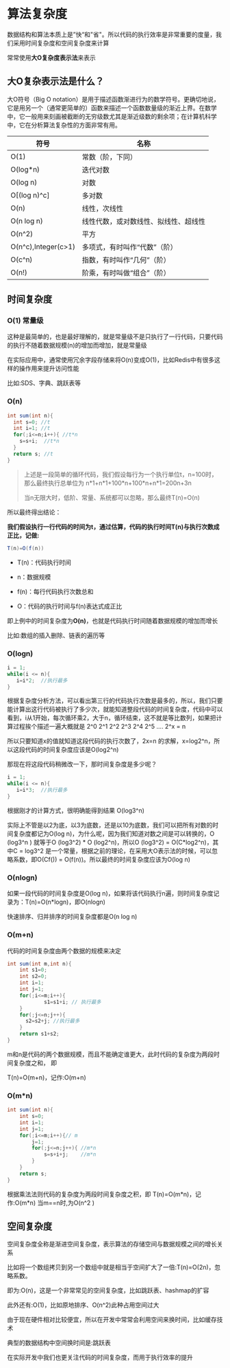 # 算法复杂度

数据结构和算法本质上是”快“和"省"。所以代码的执行效率是非常重要的度量，我们采用时间复杂度和空间复杂度来计算

常常使用**大O复杂度表示法**来表示

## 大O复杂表示法是什么？

大O符号（Big O notation）是用于描述函数渐进行为的数学符号。更确切地说，它是用另一个（通常更简单的）函数来描述一个函数数量级的渐近上界。在数学中，它一般用来刻画被截断的无穷级数尤其是渐近级数的剩余项；在计算机科学中，它在分析算法复杂性的方面非常有用。

| 符号                | 名称                                 |
| ------------------- | ------------------------------------ |
| O(1)                | 常数（阶，下同）                     |
| O(log*n)            | 迭代对数                             |
| O(log n)            | 对数                                 |
| O[(log n)^c]        | 多对数                               |
| O(n)                | 线性，次线性                         |
| O(n log n)          | 线性代数，或对数线性、拟线性、超线性 |
| O(n^2)              | 平方                                 |
| O(n^c),Integer(c>1) | 多项式，有时叫作“代数”（阶）         |
| O(c^n)              | 指数，有时叫作“几何”（阶）           |
| O(n!)               | 阶乘，有时叫做“组合”（阶）           |

## 时间复杂度

### O(1) 常量级

这种是最简单的，也是最好理解的，就是常量级不是只执行了一行代码，只要代码的执行不随着数据规模(n)的增加而增加，就是常量级

在实际应用中，通常使用冗余字段存储来将O(n)变成O(1)，比如Redis中有很多这样的操作用来提升访问性能

比如:SDS、字典、跳跃表等

### O(n)

```java
int sum(int n){
  int s=0; //t
  int i=1; //t
  for(;i<=n;i++){ //t*n
    s=s+i;  //t*n
  }
  return s; //t
}
```

> 上述是一段简单的循环代码，我们假设每行为一个执行单位t，n=100时，那么最终执行总单位为 n\*1+n\*1+100\*n+100\*n+n*1=200n+3n
>
> 当n无限大时，低阶、常量、系统都可以忽略，那么最终T(n)=O(n)

所以最终得出结论：

**我们假设执行一行代码的时间为t，通过估算，代码的执行时间T(n)与执行次数成正比，记做:**

```java
T(n)=O(f(n))
```

* T(n)：代码执行时间

* n：数据规模
* f(n)：每行代码执行次数总和
* O：代码的执行时间与f(n)表达式成正比

即上例中的时间复杂度为**O(n)**，也就是代码执行时间随着数据规模的增加而增长

比如:数组的插入删除、链表的遍历等



### O(logn)

```java
i = 1;
while(i <= n){
   i=i*2;  //执行最多 
}
```

根据复杂度分析方法，可以看出第三行的代码执行次数是最多的，所以，我们只要能计算出这行代码被执行了多少次，就能知道整段代码的时间复杂度，代码中可以看到，i从1开始，每次循环乘2，大于n，循环结束，这不就是等比数列，如果把计算过程挨个描述一遍大概就是 2^0	2^1	2^2	2^3	2^4	2^5 ....	2^x = n

所以只要知道x的值就知道这段代码的执行次数了，2x=n 的求解，x=log2^n，所以这段代码的时间复杂度应该是O(log2^n)

那现在将这段代码稍微改一下，那时间复杂度是多少呢？

```java
i = 1;
while(i <= n){
   i=i*3;  //执行最多 
}
```

根据刚才的计算方式，很明确能得到结果 O(log3^n)

实际上不管是以2为底，以3为底数，还是以10为底数，我们可以把所有对数的时间复杂度都记为O(log n)，为什么呢，因为我们知道对数之间是可以转换的，O (log3^n ) 就等于O (log3^2) \* O (log2^n)，所以O (log3^2) = O(C*log2^n)，其中C = log3^2 是一个常量，根据之前的理论，在采用大O表示法的时候，可以忽略系数，即O(Cf()) = O(f(n))。所以最终的时间复杂度应该为O(log n)

### O(nlogn)

如果一段代码的时间复杂度是O(log n)，如果将该代码执行n遍，则时间复杂度记录为：T(n)=O(n*logn)，即O(nlogn) 

快速排序、归并排序的时间复杂度都是O(n log n)

### O(m+n)

代码的时间复杂度由两个数据的规模来决定

```java
int sum(int m,int n){
    int s1=0;
    int s2=0;
    int i=1;
    int j=1;
    for(;i<=m;i++){
			s1=s1+i; // 执行最多 
    }
    for(;j<=n;j++){ 
      s2=s2+j; //执行最多
    }
    return s1+s2;
}
```

m和n是代码的两个数据规模，而且不能确定谁更大，此时代码的复杂度为两段时间复杂度之和， 即

T(n)=O(m+n)，记作:O(m+n)

### **O(m\*n)**

```java
int sum(int n){
    int s=0;
    int i=1;
    int j=1;
    for(;i<=m;i++){// m
        j=1;
        for(;j<=n;j++){ //m*n
            s=s+i+j;    //m*n
        }
	}
	return s; 
}
```

根据乘法法则代码的复杂度为两段时间复杂度之积，即 T(n)=O(m\*n)，记作:O(m\*n)
 当m==n时,为O(n^2 )

## 空间复杂度

空间复杂度全称是渐进空间复杂度，表示算法的存储空间与数据规模之间的增长关系

比如将一个数组拷贝到另一个数组中就是相当于空间扩大了一倍:T(n)=O(2n)，忽略系数。

即为:O(n)，这是一个非常常见的空间复杂度，比如跳跃表、hashmap的扩容 

此外还有:O(1)，比如原地排序、O(n^2)此种占用空间过大

由于现在硬件相对比较便宜，所以在开发中常常会利用空间来换时间，比如缓存技术

典型的数据结构中空间换时间是:跳跃表 

在实际开发中我们也更关注代码的时间复杂度，而用于执行效率的提升
